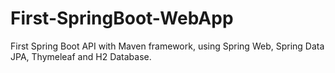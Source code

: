 # First-SpringBoot-WebApp
First Spring Boot API with Maven framework, using Spring Web, Spring Data JPA, Thymeleaf and H2 Database.
